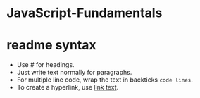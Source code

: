 # JavaScript-Fundamentals

# readme syntax

- Use # for headings. 
- Just write text normally for paragraphs.
- For multiple line code, wrap the text in backticks ```code lines```.
- To create a hyperlink, use [link text](URL).
